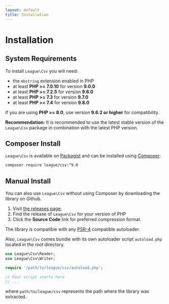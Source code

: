 ```yaml
---
layout: default
title: Installation
---
```


# Installation

## System Requirements

To install `League\Csv` you will need:

- the `mbstring` extension enabled in PHP
- at least **PHP >= 7.0.10** for version **9.0.0**
- at least **PHP >= 7.2.5** for version **9.6.0**
- at least **PHP >= 7.3** for version **9.7.0**
- at least **PHP >= 7.4** for version **9.8.0**

If you are using **PHP >= 8.0**, use version **9.6.2 or higher** for compatibility.

**Recommendation:** It is recommended to use the latest stable version of the `League\Csv` package in
combination with the latest PHP version.

## Composer Install

`League\Csv` is available on [Packagist](https://packagist.org/packages/league/csv) and can be installed using [Composer](https://getcomposer.org/):

```bash
composer require league/csv:^9.0
```

## Manual Install

You can also use `League\Csv` without using Composer by downloading the library on Github.

1. Visit [the releases page](https://github.com/thephpleague/csv/releases);
2. Find the release of `League\Csv` for your version of PHP
3. Click the **Source Code** link for preferred compression format.

The library is compatible with any [PSR-4](http://www.php-fig.org/psr/psr-4/) compatible autoloader.

Also, `League\Csv` comes bundle with its own autoloader script `autoload.php` located in the root directory.

```php
use League\Csv\Reader;
use League\Csv\Writer;

require '/path/to/league/csv/autoload.php';

// Your script starts here
// ...
```

where `path/to/league/csv` represents the path where the library was extracted.
